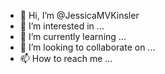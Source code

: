 - 👋 Hi, I’m @JessicaMVKinsler
- 👀 I’m interested in ...
- 🌱 I’m currently learning ...
- 💞️ I’m looking to collaborate on ...
- 📫 How to reach me ...

<!---
JessicaMVKinsler/JessicaMVKinsler is a ✨ special ✨ repository because its `README.md` (this file) appears on your GitHub profile.
You can click the Preview link to take a look at your changes.
--->
